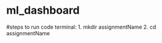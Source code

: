 # ml_dashboard

#steps to run code
    terminal:
        1. mkdir assignmentName
        2. cd assignmentName
        